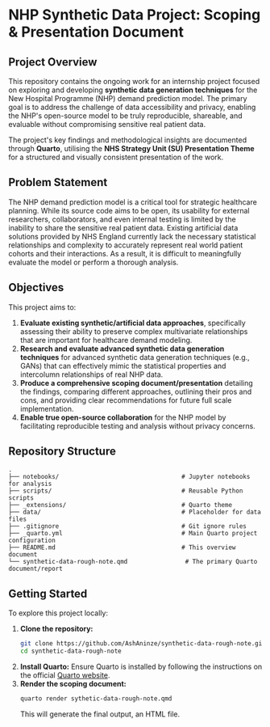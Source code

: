 # NHP Synthetic Data Project: Scoping & Presentation Document

## Project Overview

This repository contains the ongoing work for an internship project focused on exploring and developing **synthetic data generation techniques** for the New Hospital Programme (NHP) demand prediction model. The primary goal is to address the challenge of data accessibility and privacy, enabling the NHP's open-source model to be truly reproducible, shareable, and evaluable without compromising sensitive real patient data.


The project's key findings and methodological insights are documented through **Quarto**, utilising the **NHS Strategy Unit (SU) Presentation Theme** for a structured and visually consistent presentation of the work.

## Problem Statement

The NHP demand prediction model is a critical tool for strategic healthcare planning. While its source code aims to be open, its usability for external researchers, collaborators, and even internal testing is limited by the inability to share the sensitive real patient data. Existing artificial data solutions provided by NHS England currently lack the necessary statistical relationships and complexity to accurately represent real world patient cohorts and their interactions. As a result, it is difficult to meaningfully evaluate the model or perform a thorough analysis. 

## Objectives
 
This project aims to:

1.  **Evaluate existing synthetic/artificial data approaches**, specifically assessing their ability to preserve complex multivariate relationships that are important for healthcare demand modeling.
2.  **Research and evaluate advanced synthetic data generation techniques** for advanced synthetic data generation techniques (e.g., GANs) that can effectively mimic the statistical properties and intercolumn relationships of real NHP data.
4.  **Produce a comprehensive scoping document/presentation** detailing the findings, comparing different approaches, outlining their pros and cons, and providing clear recommendations for future full scale implementation.
5.  **Enable true open-source collaboration** for the NHP model by facilitating reproducible testing and analysis without privacy concerns.


## Repository Structure

```
.
├── notebooks/                                  # Jupyter notebooks for analysis
├── scripts/                                    # Reusable Python scripts
├── _extensions/                                # Quarto theme
├── data/                                       # Placeholder for data files
├── .gitignore                                  # Git ignore rules
├── _quarto.yml                                 # Main Quarto project configuration
├── README.md                                   # This overview document
└── synthetic-data-rough-note.qmd                # The primary Quarto document/report

```

## Getting Started

To explore this project locally:

1.  **Clone the repository:**
    ```bash
    git clone https://github.com/AshAninze/synthetic-data-rough-note.git
    cd synthetic-data-rough-note
    ```
2.  **Install Quarto:**
    Ensure Quarto is installed by following the instructions on the official [Quarto website](https://quarto.org/docs/get-started/).
3.  **Render the scoping document:**
    ```bash
    quarto render sythetic-data-rough-note.qmd
    ```
    This will generate the final output, an HTML file.


